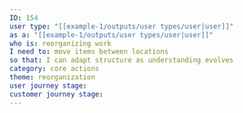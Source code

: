 ```yaml
---
ID: 154
user type: "[[example-1/outputs/user types/user|user]]"
as a: "[[example-1/outputs/user types/user|user]]"
who is: reorganizing work
I need to: move items between locations
so that: I can adapt structure as understanding evolves
category: core actions
theme: reorganization
user journey stage:
customer journey stage:
---
```

